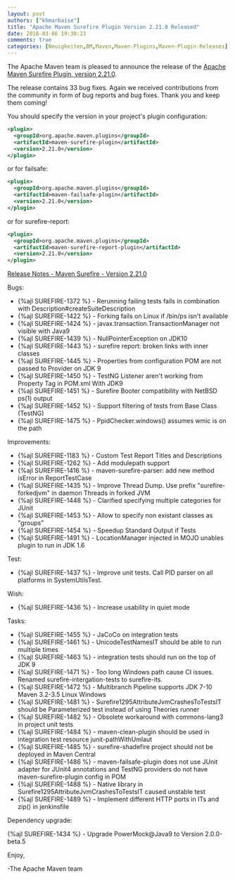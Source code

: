```yaml
---
layout: post
authors: ["khmarbaise"]
title: "Apache Maven Surefire Plugin Version 2.21.0 Released"
date: 2018-03-06 19:30:23
comments: true
categories: [Neuigkeiten,BM,Maven,Maven-Plugins,Maven-Plugin-Releases]
---
```

The Apache Maven team is pleased to announce the release of the 
[Apache Maven Surefire Plugin, version 2.21.0](https://maven.apache.org/plugins/maven-surefire-plugin/).


The release contains 33 bug fixes.
Again we received contributions from the community in form of bug reports
and bug fixes.
Thank you and keep them coming!

You should specify the version in your project's plugin configuration:

``` xml
<plugin>
  <groupId>org.apache.maven.plugins</groupId>
  <artifactId>maven-surefire-plugin</artifactId>
  <version>2.21.0</version>
</plugin>
```

or for failsafe:

``` xml
<plugin>
  <groupId>org.apache.maven.plugins</groupId>
  <artifactId>maven-failsafe-plugin</artifactId>
  <version>2.21.0</version>
</plugin>
```

or for surefire-report:

``` xml
<plugin>
  <groupId>org.apache.maven.plugins</groupId>
  <artifactId>maven-surefire-report-plugin</artifactId>
  <version>2.21.0</version>
</plugin>
```


<!-- more -->

[Release Notes - Maven Surefire - Version 2.21.0](https://issues.apache.org/jira/secure/ReleaseNote.jspa?projectId=12317927&version=12341630)

Bugs:

 * {%ajl SUREFIRE-1372 %} - Rerunning failing tests fails in combination with Description#createSuiteDescription
 * {%ajl SUREFIRE-1422 %} - Forking fails on Linux if /bin/ps isn't available
 * {%ajl SUREFIRE-1424 %} - javax.transaction.TransactionManager not visible with Java9
 * {%ajl SUREFIRE-1439 %} - NullPointerException on JDK10
 * {%ajl SUREFIRE-1443 %} - surefire report: broken links with inner classes
 * {%ajl SUREFIRE-1445 %} - Properties from configuration POM are not passed to Provider on JDK 9
 * {%ajl SUREFIRE-1450 %} - TestNG Listener aren't working from Property Tag in POM.xml With JDK9
 * {%ajl SUREFIRE-1451 %} - Surefire Booter compatibility with NetBSD ps(1) output
 * {%ajl SUREFIRE-1452 %} - Support filtering of tests from Base Class (TestNG)
 * {%ajl SUREFIRE-1475 %} - PpidChecker.windows() assumes wmic is on the path

Improvements:

 * {%ajl SUREFIRE-1183 %} - Custom Test Report Titles and Descriptions
 * {%ajl SUREFIRE-1262 %} - Add modulepath support
 * {%ajl SUREFIRE-1416 %} - maven-surefire-parser: add new method isError in ReportTestCase
 * {%ajl SUREFIRE-1435 %} - Improve Thread Dump. Use prefix "surefire-forkedjvm" in daemon Threads in forked JVM
 * {%ajl SUREFIRE-1448 %} - Clarified specifying multiple categories for JUnit
 * {%ajl SUREFIRE-1453 %} - Allow to specify non existant classes as "groups"
 * {%ajl SUREFIRE-1454 %} - Speedup Standard Output if Tests
 * {%ajl SUREFIRE-1491 %} - LocationManager injected in MOJO unables plugin to run in JDK 1.6

Test:

 * {%ajl SUREFIRE-1437 %} - Improve unit tests. Call PID parser on all platforms in SystemUtilsTest.

Wish:

 * {%ajl SUREFIRE-1436 %} - Increase usability in quiet mode

Tasks:

 * {%ajl SUREFIRE-1455 %} - JaCoCo on integration tests
 * {%ajl SUREFIRE-1461 %} - UnicodeTestNamesIT should be able to run multiple times
 * {%ajl SUREFIRE-1463 %} - integration tests should run on the top of JDK 9
 * {%ajl SUREFIRE-1471 %} - Too long Windows path cause CI issues. Renamed surefire-intergation-tests to surefire-its.
 * {%ajl SUREFIRE-1472 %} - Multibranch Pipeline supports JDK 7-10 Maven 3.2-3.5 Linux Windows
 * {%ajl SUREFIRE-1481 %} - Surefire1295AttributeJvmCrashesToTestsIT should be Parameterized test instead of using Theories runner
 * {%ajl SUREFIRE-1482 %} - Obsolete workaround with commons-lang3 in project unit tests
 * {%ajl SUREFIRE-1484 %} - maven-clean-plugin should be used in integration test resource junit-pathWithUmlaut
 * {%ajl SUREFIRE-1485 %} - surefire-shadefire project should not be deployed in Maven Central
 * {%ajl SUREFIRE-1486 %} - maven-failsafe-plugin does not use JUnit adapter for JUnit4 annotations and TestNG providers do not have maven-surefire-plugin config in POM
 * {%ajl SUREFIRE-1488 %} - Native library in Surefire1295AttributeJvmCrashesToTestsIT caused unstable test
 * {%ajl SUREFIRE-1489 %} - Implement different HTTP ports in ITs and zip() in jenkinsfile

Dependency upgrade:

{%ajl SUREFIRE-1434 %} - Upgrade PowerMock@Java9 to Version 2.0.0-beta.5

Enjoy,

-The Apache Maven team

